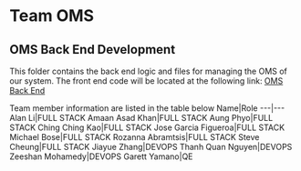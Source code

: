 # Team OMS
## OMS Back End Development
This folder contains the back end logic and files 
for managing the OMS of our system. The front end
code will be located at the following link:
[OMS Back End](https://github.com/jagfnisum/oms_backend)



Team member information are listed in the table below
Name|Role
---|---
Alan Li|FULL STACK
Amaan Asad Khan|FULL STACK
Aung Phyo|FULL STACK
Ching Ching Kao|FULL STACK
Jose Garcia Figueroa|FULL STACK
Michael Bose|FULL STACK
Rozanna Abramtsis|FULL STACK
Steve Cheung|FULL STACK
Jiayue Zhang|DEVOPS
Thanh Quan Nguyen|DEVOPS
Zeeshan Mohamedy|DEVOPS
Garett Yamano|QE